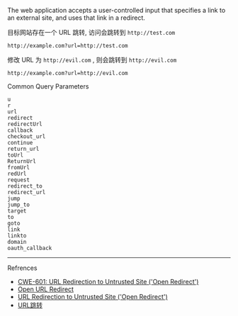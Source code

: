 The web application accepts a user-controlled input that specifies a link to an external site, and uses that link in a redirect.

目标网站存在一个 URL 跳转, 访问会跳转到 `http://test.com`

```
http://example.com?url=http://test.com
```

修改 URL 为 `http://evil.com` , 则会跳转到 `http://evil.com` 

```
http://example.com?url=http://evil.com
```

Common Query Parameters

```
u
r
url
redirect
redirectUrl
callback
checkout_url
continue
return_url
toUrl
ReturnUrl
fromUrl
redUrl
request
redirect_to
redirect_url
jump
jump_to
target
to
goto
link
linkto
domain
oauth_callback
```

---

Refrences

- [CWE-601: URL Redirection to Untrusted Site ('Open Redirect')](https://cwe.mitre.org/data/definitions/601.html)
- [Open URL Redirect](https://swisskyrepo.github.io/PayloadsAllTheThings/Open%20Redirect/)
- [URL Redirection to Untrusted Site ('Open Redirect')](https://hackerone.com/hacktivity/cwe_discovery?id=cwe-601)
- [URL跳转](https://wy.zone.ci/bugstypes_list.php?bugtype=URL%E8%B7%B3%E8%BD%AC)

